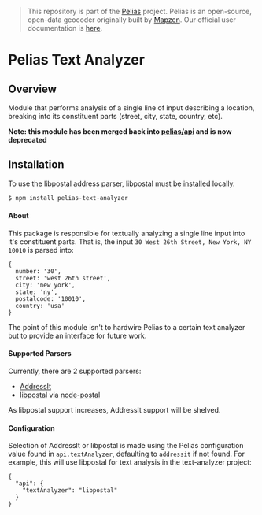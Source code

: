 > This repository is part of the [Pelias](https://github.com/pelias/pelias) project. Pelias is an open-source, open-data geocoder originally built by [Mapzen](https://www.mapzen.com/). Our official user documentation is [here](https://github.com/pelias/documentation).

# Pelias Text Analyzer

## Overview

Module that performs analysis of a single line of input describing a location, breaking into its constituent parts (street, city, state, country, etc).

**Note: this module has been merged back into [pelias/api](https://github.com/pelias/api) and is now deprecated**

## Installation

To use the libpostal address parser, libpostal must be [installed](https://github.com/openvenues/libpostal/blob/master/README.md#installation) locally.

```bash
$ npm install pelias-text-analyzer
```

#### About

This package is responsible for textually analyzing a single line input into it's constituent parts.  That is, the input `30 West 26th Street, New York, NY 10010` is parsed into:

```
{
  number: '30',
  street: 'west 26th street',
  city: 'new york',
  state: 'ny',
  postalcode: '10010',
  country: 'usa'
}
```

The point of this module isn't to hardwire Pelias to a certain text analyzer but to provide an interface for future work.

#### Supported Parsers

Currently, there are 2 supported parsers:

- [AddressIt](https://www.npmjs.com/package/addressit)
- [libpostal](https://github.com/openvenues/libpostal) via [node-postal](https://github.com/openvenues/node-postal)

As libpostal support increases, AddressIt support will be shelved.

#### Configuration

Selection of AddressIt or libpostal is made using the Pelias configuration value found in `api.textAnalyzer`, defaulting to `addressit` if not found.  For example, this will use libpostal for text analysis in the text-analyzer project:

```
{
  "api": {
    "textAnalyzer": "libpostal"
  }
}
```

